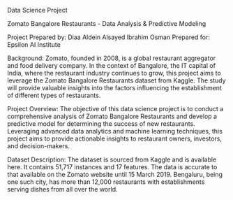 Data Science Project

Zomato Bangalore Restaurants - Data Analysis & Predictive Modeling

Project Prepared by: Diaa Aldein Alsayed Ibrahim Osman
Prepared for: Epsilon AI Institute

Background:
Zomato, founded in 2008, is a global restaurant aggregator and food delivery company. In the context of Bangalore, the IT capital of India, where the restaurant industry continues to grow, this project aims to leverage the Zomato Bangalore Restaurants dataset from Kaggle. The study will provide valuable insights into the factors influencing the establishment of different types of restaurants.

Project Overview:
The objective of this data science project is to conduct a comprehensive analysis of Zomato Bangalore Restaurants and develop a predictive model for determining the success of new restaurants. Leveraging advanced data analytics and machine learning techniques, this project aims to provide actionable insights to restaurant owners, investors, and decision-makers.

Dataset Description:
The dataset is sourced from Kaggle and is available here. It contains 51,717 instances and 17 features. The data is accurate to that available on the Zomato website until 15 March 2019. Bengaluru, being one such city, has more than 12,000 restaurants with establishments serving dishes from all over the world.
